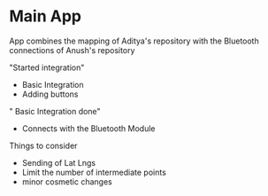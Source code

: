 Main App
========

App combines the mapping of Aditya's repository with the Bluetooth connections of Anush's repository

"Started integration"
- Basic Integration
- Adding buttons

" Basic Integration done"
- Connects with the Bluetooth Module


Things to consider
- Sending of Lat Lngs
- Limit the number of intermediate points
- minor cosmetic changes